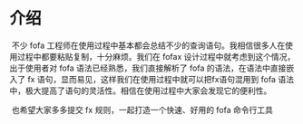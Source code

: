 # 介绍
​		不少 fofa 工程师在使用过程中基本都会总结不少的查询语句。我相信很多人在使用过程中都要粘贴复制，十分麻烦。我们在 fofax 设计过程中就考虑到这个情况，出于使用者对 fofa 语法已经熟悉，我们直接解析了 fofa 的语法，在语法中直接嵌入了 fx 语句，显而易见，这样我们在使用过程中就可以把fx语句混用到 fofa 语法中，极大提高了语句的灵活性。相信在使用过程中大家会发现它的便利性。

​		也希望大家多多提交 fx 规则，一起打造一个快速、好用的 fofa 命令行工具








